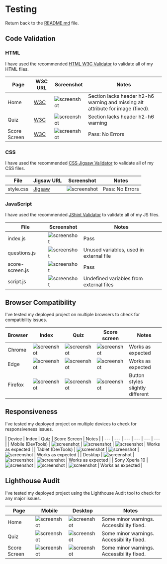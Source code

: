 # Testing

Return back to the [README.md](README.md) file.

## Code Validation

### HTML

I have used the recommended [HTML W3C Validator](https://validator.w3.org) to validate all of my HTML files.

| Page | W3C URL | Screenshot | Notes |
| --- | --- | --- | --- |
| Home | [W3C](https://validator.w3.org/nu/?doc=https%3A%2F%2Fdavidfb94.github.io%2Fexercise-learning%2Findex.html) | ![screenshot](documentation/validation/html-validation-index.png) | Section lacks header h2-h6 warning and missing alt attribute for image (fixed).|
| Quiz | [W3C](https://validator.w3.org/nu/?doc=https%3A%2F%2FDavidFB94.github.io%2Fexercise-learning%2Fcontact.html) | ![screenshot](documentation/validation/html-validation-quiz.png) | Section lacks header h2-h6 warning |
| Score Screen | [W3C](https://validator.w3.org/nu/?doc=https%3A%2F%2Fdavidfb94.github.io%2Fexercise-learning%2Fscore-screen.html) | ![screenshot](documentation/validation/html-validation-score-screen.png) | Pass: No Errors |

### CSS

I have used the recommended [CSS Jigsaw Validator](https://jigsaw.w3.org/css-validator) to validate all of my CSS files.

| File | Jigsaw URL | Screenshot | Notes |
| --- | --- | --- | --- |
| style.css | [Jigsaw](https://jigsaw.w3.org/css-validator/validator?uri=https%3A%2F%2Fdavidfb94.github.io%2Fexercise-learning%2F&profile=css3svg&usermedium=all&warning=1&vextwarning=&lang=en) | ![screenshot](documentation/validation/css-validation-style.png) | Pass: No Errors |

### JavaScript

I have used the recommended [JShint Validator](https://jshint.com) to validate all of my JS files.

| File | Screenshot | Notes |
| --- | --- | --- |
| index.js | ![screenshot](documentation/validation/js-validation-index.png) | Pass |
| questions.js | ![screenshot](documentation/validation/js-validation-questions.png) | Unused variables, used in external file|
| score-screen.js | ![screenshot](documentation/validation/js-validation-score-screen.png) | Pass |
| script.js | ![screenshot](documentation/validation/js-validation-script.png) | Undefined variables from external files |

## Browser Compatibility

I've tested my deployed project on multiple browsers to check for compatibility issues.

| Browser | Index | Quiz | Score screen | Notes |
| --- | --- | --- | --- | --- |
| Chrome | ![screenshot](documentation/browsers/chrome-index.png) | ![screenshot](documentation/browsers/chrome-quiz.png) | ![screenshot](documentation/browsers/chrome-score-screen.png) | Works as expected |
| Edge| ![screenshot](documentation/browsers/edge-index.png) | ![screenshot](documentation/browsers/edge-quiz.png) | ![screenshot](documentation/browsers/edge-score-screen.png) | Works as expected |
| Firefox| ![screenshot](documentation/browsers/firefox-index.png) | ![screenshot](documentation/browsers/firefox-quiz.png) | ![screenshot](documentation/browsers/firefox-score-screen.png) | Button styles slightly different |

## Responsiveness

I've tested my deployed project on multiple devices to check for responsiveness issues.

| Device | Index | Quiz | Score Screen | Notes |
| --- | --- | --- | --- | --- | --- |
| Mobile (DevTools) | ![screenshot](documentation/responsiveness/mobile-index.jpg) | ![screenshot](documentation/responsiveness/mobile-quiz.jpg) | ![screenshot](documentation/responsiveness/mobile-score-screen.jpg) | Works as expected |
| Tablet (DevTools) | ![screenshot](documentation/responsiveness/tablet-index.jpg) | ![screenshot](documentation/responsiveness/tablet-quiz.jpg) | ![screenshot](documentation/responsiveness/tablet-score-screen.jpg) | Works as expected |
| Desktop | ![screenshot](documentation/browsers/chrome-index.jpg) | ![screenshot](documentation/browsers/chrome-quiz.jpg) | ![screenshot](documentation/browsers/chrome-score-screen.jpg) | Works as expected |
| Sony Xperia 10 | ![screenshot](documentation/responsiveness/xperia-home.jpg) | ![screenshot](documentation/responsiveness/xperia-quiz.jpg) | ![screenshot](documentation/responsiveness/xperia-score-screen.jpg) | Works as expected |

## Lighthouse Audit

I've tested my deployed project using the Lighthouse Audit tool to check for any major issues.

| Page | Mobile | Desktop | Notes |
| --- | --- | --- | --- |
| Home | ![screenshot](documentation/lighthouse/lighthouse-mobile-index.png) | ![screenshot](documentation/lighthouse/lighthouse-desktop-index.png) | Some minor warnings. Accessibility fixed. |
| Quiz | ![screenshot](documentation/lighthouse/lighthouse-mobile-quiz.png) | ![screenshot](documentation/lighthouse/lighthouse-desktop-quiz.png) | Some minor warnings. Accessibility fixed. |
| Score Screen | ![screenshot](documentation/lighthouse/lighthouse-mobile-score-screen.png) | ![screenshot](documentation/lighthouse/lighthouse-desktop-score-screen.png) | Some minor warnings. Accessibility fixed. |